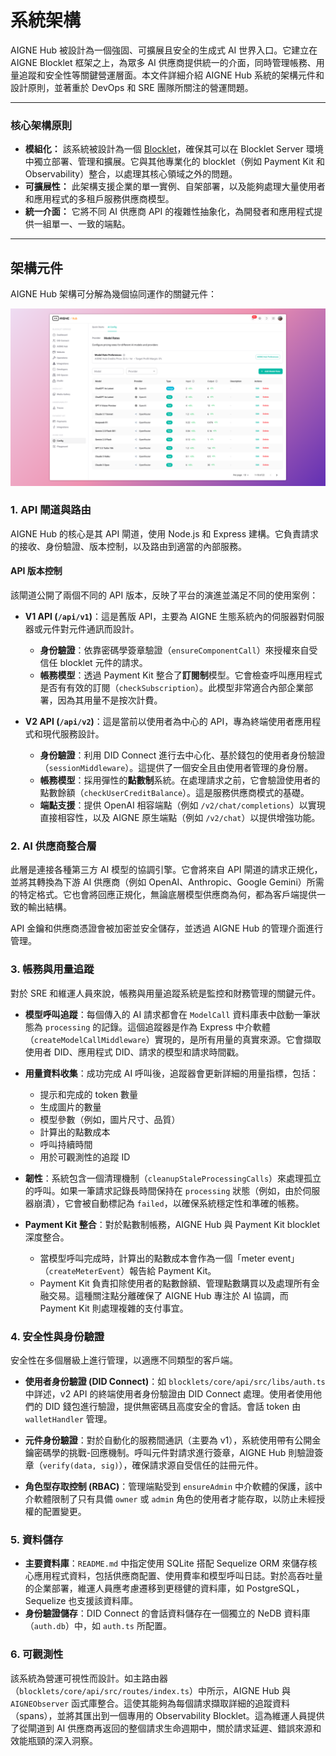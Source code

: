 # 系統架構

AIGNE Hub 被設計為一個強固、可擴展且安全的生成式 AI 世界入口。它建立在 AIGNE Blocklet 框架之上，為眾多 AI 供應商提供統一的介面，同時管理帳務、用量追蹤和安全性等關鍵營運層面。本文件詳細介紹 AIGNE Hub 系統的架構元件和設計原則，並著重於 DevOps 和 SRE 團隊所關注的營運問題。

---

### 核心架構原則

- **模組化：** 該系統被設計為一個 [Blocklet](https://blocklet.io)，確保其可以在 Blocklet Server 環境中獨立部署、管理和擴展。它與其他專業化的 blocklet（例如 Payment Kit 和 Observability）整合，以處理其核心領域之外的問題。
- **可擴展性：** 此架構支援企業的單一實例、自架部署，以及能夠處理大量使用者和應用程式的多租戶服務供應商模型。
- **統一介面：** 它將不同 AI 供應商 API 的複雜性抽象化，為開發者和應用程式提供一組單一、一致的端點。

---

## 架構元件

AIGNE Hub 架構可分解為幾個協同運作的關鍵元件：

![AIGNE Hub System Architecture Diagram](../../../blocklets/core/screenshots/8014a0b1d561114d9948214c4929d5df.png)

### 1. API 閘道與路由

AIGNE Hub 的核心是其 API 閘道，使用 Node.js 和 Express 建構。它負責請求的接收、身份驗證、版本控制，以及路由到適當的內部服務。

#### API 版本控制

該閘道公開了兩個不同的 API 版本，反映了平台的演進並滿足不同的使用案例：

-   **V1 API (`/api/v1`)**：這是舊版 API，主要為 AIGNE 生態系統內的伺服器對伺服器或元件對元件通訊而設計。
    -   **身份驗證**：依靠密碼學簽章驗證（`ensureComponentCall`）來授權來自受信任 blocklet 元件的請求。
    -   **帳務模型**：透過 Payment Kit 整合了**訂閱制**模型。它會檢查呼叫應用程式是否有有效的訂閱（`checkSubscription`）。此模型非常適合內部企業部署，因為其用量不是按次計費。

-   **V2 API (`/api/v2`)**：這是當前以使用者為中心的 API，專為終端使用者應用程式和現代服務設計。
    -   **身份驗證**：利用 DID Connect 進行去中心化、基於錢包的使用者身份驗證（`sessionMiddleware`）。這提供了一個安全且由使用者管理的身份層。
    -   **帳務模型**：採用彈性的**點數制**系統。在處理請求之前，它會驗證使用者的點數餘額（`checkUserCreditBalance`）。這是服務供應商模式的基礎。
    -   **端點支援**：提供 OpenAI 相容端點（例如 `/v2/chat/completions`）以實現直接相容性，以及 AIGNE 原生端點（例如 `/v2/chat`）以提供增強功能。

### 2. AI 供應商整合層

此層是連接各種第三方 AI 模型的協調引擎。它會將來自 API 閘道的請求正規化，並將其轉換為下游 AI 供應商（例如 OpenAI、Anthropic、Google Gemini）所需的特定格式。它也會將回應正規化，無論底層模型供應商為何，都為客戶端提供一致的輸出結構。

API 金鑰和供應商憑證會被加密並安全儲存，並透過 AIGNE Hub 的管理介面進行管理。

### 3. 帳務與用量追蹤

對於 SRE 和維運人員來說，帳務與用量追蹤系統是監控和財務管理的關鍵元件。

-   **模型呼叫追蹤**：每個傳入的 AI 請求都會在 `ModelCall` 資料庫表中啟動一筆狀態為 `processing` 的記錄。這個追蹤器是作為 Express 中介軟體（`createModelCallMiddleware`）實現的，是所有用量的真實來源。它會擷取使用者 DID、應用程式 DID、請求的模型和請求時間戳。

-   **用量資料收集**：成功完成 AI 呼叫後，追蹤器會更新詳細的用量指標，包括：
    -   提示和完成的 token 數量
    -   生成圖片的數量
    -   模型參數（例如，圖片尺寸、品質）
    -   計算出的點數成本
    -   呼叫持續時間
    -   用於可觀測性的追蹤 ID

-   **韌性**：系統包含一個清理機制（`cleanupStaleProcessingCalls`）來處理孤立的呼叫。如果一筆請求記錄長時間保持在 `processing` 狀態（例如，由於伺服器崩潰），它會被自動標記為 `failed`，以確保系統穩定性和準確的帳務。

-   **Payment Kit 整合**：對於點數制帳務，AIGNE Hub 與 Payment Kit blocklet 深度整合。
    -   當模型呼叫完成時，計算出的點數成本會作為一個「meter event」（`createMeterEvent`）報告給 Payment Kit。
    -   Payment Kit 負責扣除使用者的點數餘額、管理點數購買以及處理所有金融交易。這種關注點分離確保了 AIGNE Hub 專注於 AI 協調，而 Payment Kit 則處理複雜的支付事宜。

### 4. 安全性與身份驗證

安全性在多個層級上進行管理，以適應不同類型的客戶端。

-   **使用者身份驗證 (DID Connect)**：如 `blocklets/core/api/src/libs/auth.ts` 中詳述，v2 API 的終端使用者身份驗證由 DID Connect 處理。使用者使用他們的 DID 錢包進行驗證，提供無密碼且高度安全的會話。會話 token 由 `walletHandler` 管理。

-   **元件身份驗證**：對於自動化的服務間通訊（主要為 v1），系統使用帶有公開金鑰密碼學的挑戰-回應機制。呼叫元件對請求進行簽章，AIGNE Hub 則驗證簽章（`verify(data, sig)`），確保請求源自受信任的註冊元件。

-   **角色型存取控制 (RBAC)**：管理端點受到 `ensureAdmin` 中介軟體的保護，該中介軟體限制了只有具備 `owner` 或 `admin` 角色的使用者才能存取，以防止未經授權的配置變更。

### 5. 資料儲存

-   **主要資料庫**：`README.md` 中指定使用 SQLite 搭配 Sequelize ORM 來儲存核心應用程式資料，包括供應商配置、使用費率和模型呼叫日誌。對於高吞吐量的企業部署，維運人員應考慮遷移到更穩健的資料庫，如 PostgreSQL，Sequelize 也支援該資料庫。
-   **身份驗證儲存**：DID Connect 的會話資料儲存在一個獨立的 NeDB 資料庫（`auth.db`）中，如 `auth.ts` 所配置。

### 6. 可觀測性

該系統為營運可視性而設計。如主路由器（`blocklets/core/api/src/routes/index.ts`）中所示，AIGNE Hub 與 `AIGNEObserver` 函式庫整合。這使其能夠為每個請求擷取詳細的追蹤資料（spans），並將其匯出到一個專用的 Observability Blocklet。這為維運人員提供了從閘道到 AI 供應商再返回的整個請求生命週期中，關於請求延遲、錯誤來源和效能瓶頸的深入洞察。